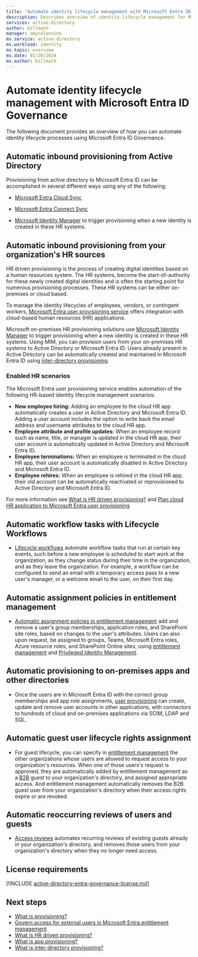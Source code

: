 ```yaml
---
title: 'Automate identity lifecycle management with Microsoft Entra ID Governance'
description: Describes overview of identity lifecycle management for Microsoft Entra ID Governance.
services: active-directory
author: billmath
manager: amycolannino
ms.service: active-directory
ms.workload: identity
ms.topic: overview
ms.date: 02/28/2024
ms.author: billmath
---
```


# Automate identity lifecycle management with Microsoft Entra ID Governance

The following document provides an overview of how you can automate identity lifecycle processes using Microsoft Entra ID Governance.


## Automatic inbound provisioning from Active Directory
Provisioning from active directory to Microsoft Entra ID can be accomplished in several different ways using any of the following:

 - [Microsoft Entra Cloud Sync](provision-ad-to-entra-cloud-sync.md)

 - [Microsoft Entra Connect Sync](provision-ad-to-entra-connect-sync.md)

 - [Microsoft Identity Manager](/microsoft-identity-manager/microsoft-identity-manager-2016) to trigger provisioning when a new identity is created in these HR systems. 

## Automatic inbound provisioning from your organization's HR sources
HR driven provisioning is the process of creating digital identities based on a human resources system. The HR systems, become the start-of-authority for these newly created digital identities and is often the starting point for numerous provisioning processes. These HR systems can be either on-premises or cloud based. 

To manage the identity lifecycles of employees, vendors, or contingent workers, [Microsoft Entra user provisioning service](~/identity/app-provisioning/user-provisioning.md) offers integration with cloud-based human resources (HR) applications.

Microsoft on-premises HR provisioning solutions use [Microsoft Identity Manager](/microsoft-identity-manager/microsoft-identity-manager-2016) to trigger provisioning when a new identity is created in these HR systems. Using MIM, you can provision users from your on-premises HR systems to Active Directory or Microsoft Entra ID. Users already present in Active Directory can be automatically created and maintained in Microsoft Entra ID using [inter-directory provisioning](~/identity/hybrid/what-is-inter-directory-provisioning.md).

### Enabled HR scenarios

The Microsoft Entra user provisioning service enables automation of the following HR-based identity lifecycle management scenarios:

- **New employee hiring:** Adding an employee to the cloud HR app automatically creates a user in Active Directory and Microsoft Entra ID. Adding a user account includes the option to write back the email address and username attributes to the cloud HR app.
- **Employee attribute and profile updates:** When an employee record such as name, title, or manager is updated in the cloud HR app, their user account is automatically updated in Active Directory and Microsoft Entra ID.
- **Employee terminations:** When an employee is terminated in the cloud HR app, their user account is automatically disabled in Active Directory and Microsoft Entra ID.
- **Employee rehires:** When an employee is rehired in the cloud HR app, their old account can be automatically reactivated or reprovisioned to Active Directory and Microsoft Entra ID.

For more information see [What is HR driven provisioning?](~/identity/app-provisioning/plan-cloud-hr-provision.md) and [Plan cloud HR application to Microsoft Entra user provisioning](~/identity/app-provisioning/plan-cloud-hr-provision.md)

## Automatic workflow tasks with Lifecycle Workflows

- [Lifecycle workflows](../what-are-lifecycle-workflows.md) automate workflow tasks that run at certain key events, such before a new employee is scheduled to start work at the organization, as they change status during their time in the organization, and as they leave the organization. For example, a workflow can be configured to send an email with a temporary access pass to a new user's manager, or a welcome email to the user, on their first day.

## Automatic assignment policies in entitlement management
- [Automatic assignment policies in entitlement management](../entitlement-management-access-package-auto-assignment-policy.md) add and remove a user's group memberships, application roles, and SharePoint site roles, based on changes to the user's attributes. Users can also upon request, be assigned to groups, Teams, Microsoft Entra roles, Azure resource roles, and SharePoint Online sites, using [entitlement management](../entitlement-management-scenarios.md) and [Privileged Identity Management](~/id-governance/privileged-identity-management/pim-configure.md).

## Automatic provisioning to on-premises apps and other directories
- Once the users are in Microsoft Entra ID with the correct group memberships and app role assignments, [user provisioning](../what-is-provisioning.md) can create, update and remove user accounts in other applications, with connectors to hundreds of cloud and on-premises applications via SCIM, LDAP and SQL.

## Automatic guest user lifecycle rights assignment
- For guest lifecycle, you can specify in [entitlement management](../entitlement-management-overview.md) the other organizations whose users are allowed to request access to your organization's resources. When one of those users's request is approved, they are automatically added by entitlement management as a [B2B](~/external-id/what-is-b2b.md) guest to your organization's directory, and assigned appropriate access. And entitlement management automatically removes the B2B guest user from your organization's directory when their access rights expire or are revoked.

## Automatic reoccurring reviews of users and guests
- [Access reviews](../access-reviews-overview.md) automates recurring reviews of existing guests already in your organization's directory, and removes those users from your organization's directory when they no longer need access.


## License requirements
[!INCLUDE [active-directory-entra-governance-license.md](~/includes/entra-entra-governance-license.md)]

## Next steps

- [What is provisioning?](../what-is-provisioning.md)
- [Govern access for external users in Microsoft Entra entitlement management](../entitlement-management-external-users.md)
- [What is HR driven provisioning?](~/identity/app-provisioning/what-is-hr-driven-provisioning.md)
- [What is app provisioning?](~/identity/app-provisioning/user-provisioning.md)
- [What is inter-directory provisioning?](~/identity/hybrid/what-is-inter-directory-provisioning.md)